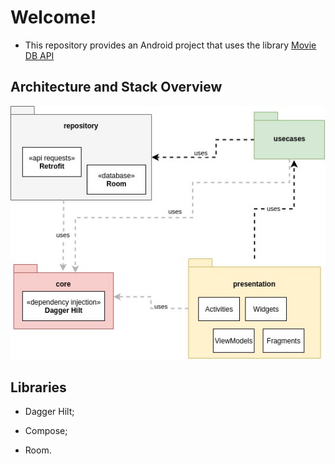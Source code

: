 # Welcome!

- This repository provides an Android project that uses the library  [Movie DB API](https://www.themoviedb.org)

## Architecture and Stack Overview

![Architecture](img/architecture.jpg)

## Libraries

- Dagger Hilt;

- Compose;

- Room.